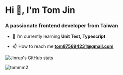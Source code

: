 <h1>Hi 👋, I'm Tom Jin</h1>
<h3>A passionate frontend developer from Taiwan</h3>

- 🌱 I’m currently learning **Unit Test, Typescript**

- 📫 How to reach me **tom875694231@gmail.com**

![Jinrup's GitHub stats](https://github-readme-stats.vercel.app/api?username=tommm2&show_icons=true&theme=tokyonight)

<p align="left"> <img src="https://komarev.com/ghpvc/?username=tommm2&label=Profile%20views&color=0e75b6&style=flat" alt="tommm2" /> </p>
